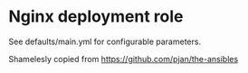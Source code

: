 Nginx deployment role
======

See defaults/main.yml for configurable parameters.

Shamelesly copied from https://github.com/pjan/the-ansibles

